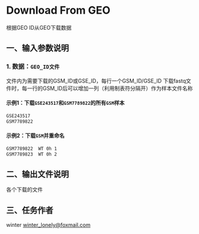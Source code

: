 # Download From GEO

根据GEO ID从GEO下载数据

## 一、输入参数说明

### 1. 数据：`GEO_ID文件`

文件内为需要下载的GSM_ID或GSE_ID，每行一个GSM_ID/GSE_ID
下载fastq文件时，每一行的GSM_ID后可以增加一列（利用制表符分隔开）作为样本文件名称


#### 示例1：下载`GSE243517`和`GSM7789822`的所有`GSM`样本

``` txt
GSE243517
GSM7789822
```

#### 示例2：下载`GSM`并重命名

``` txt
GSM7789822	WT 0h 1
GSM7789823	WT 0h 2
```


## 二、输出文件说明

各个下载的文件

## 三、任务作者

winter <winter_lonely@foxmail.com>
